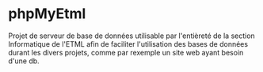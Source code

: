 # phpMyEtml
Projet de serveur de base de données utilisable par l'entièreté de la section Informatique de l'ETML afin de faciliter l'utilisation des bases de données durant les divers projets, comme par rexemple un site web ayant besoin d'une db.
